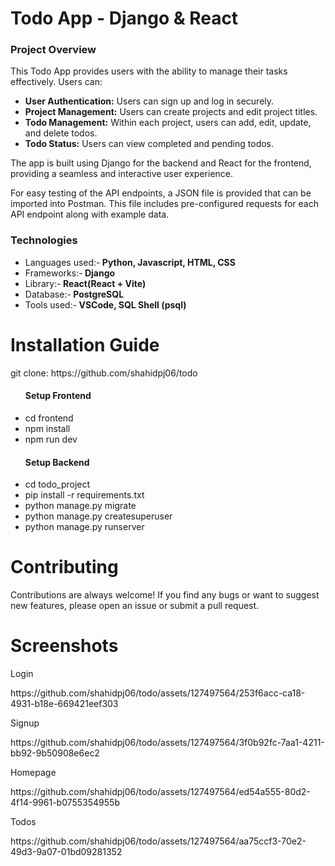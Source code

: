 <h1>Todo App - Django & React </h1>

<h3>Project Overview</h3>

  <p>This Todo App provides users with the ability to manage their tasks effectively. Users can:</p>
    <ul>
        <li><strong>User Authentication:</strong> Users can sign up and log in securely.</li>
        <li><strong>Project Management:</strong> Users can create projects and edit project titles.</li>
        <li><strong>Todo Management:</strong> Within each project, users can add, edit, update, and delete todos.</li>
        <li><strong>Todo Status:</strong> Users can view completed and pending todos.</li>
    </ul>

  <p>The app is built using Django for the backend and React for the frontend, providing a seamless and interactive user experience.</p>

  <p>For easy testing of the API endpoints, a JSON file is provided that can be imported into Postman. This file includes pre-configured requests for each API endpoint along with example data.</p>


  <h3>Technologies</h3>
  <ul>
        <li>Languages used:-<strong> Python, Javascript, HTML, CSS</strong></li>
        <li>Frameworks:-<strong> Django</strong></li>
        <li>Library:-<strong> React(React + Vite)</strong></li>
        <li>Database:-<strong> PostgreSQL</strong></li>
        <li>Tools used:-<strong> VSCode, SQL Shell (psql)</strong></li>
  </ul>

  <h1>Installation Guide</h1>
      <p>git clone: https://github.com/shahidpj06/todo</p>
    <ul>
      <h4>Setup Frontend</h4>
      <li>cd frontend</li>
      <li>npm install</li>
      <li>npm run dev</li>
    </ul>
    <ul>
      <h4>Setup Backend</h4>
      <li>cd todo_project</li>
      <li>pip install -r requirements.txt</li>
      <li>python manage.py migrate</li>
      <li>python manage.py createsuperuser</li>
      <li>python manage.py runserver</li>
    </ul>


  <h1>Contributing</h1>
    <p>Contributions are always welcome! If you find any bugs or want to suggest new features, please open an issue or submit a pull request.</p>

  <h1>Screenshots</h1>
  
  <p>Login</p>
  https://github.com/shahidpj06/todo/assets/127497564/253f6acc-ca18-4931-b18e-669421eef303
  
  
  <p>Signup</p>
  https://github.com/shahidpj06/todo/assets/127497564/3f0b92fc-7aa1-4211-bb92-9b50908e6ec2
  
  
  <p>Homepage</p>
  https://github.com/shahidpj06/todo/assets/127497564/ed54a555-80d2-4f14-9961-b0755354955b
  
  
  <p>Todos</p>
  https://github.com/shahidpj06/todo/assets/127497564/aa75ccf3-70e2-49d3-9a07-01bd09281352


    

  
  
  
